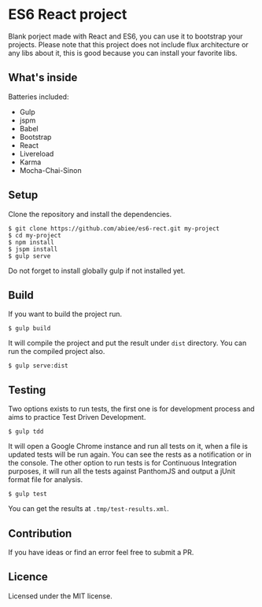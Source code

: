 ES6 React project
======================
Blank porject made with React and ES6, you can use it to bootstrap your projects. Please note that this project does not include flux architecture or any libs about it, this is good because you can install your favorite libs.

What's inside
----------------
Batteries included:
 - Gulp
 - jspm
 - Babel
 - Bootstrap
 - React
 - Livereload
 - Karma
 - Mocha-Chai-Sinon

Setup
-----
Clone the repository and install the dependencies.

    $ git clone https://github.com/abiee/es6-rect.git my-project
    $ cd my-project
    $ npm install
    $ jspm install
    $ gulp serve

Do not forget to install globally gulp if not installed yet.

Build
------
If you want to build the project run.

    $ gulp build

It will compile the project and put the result under `dist` directory. You can run the compiled project also.

    $ gulp serve:dist

Testing
---------
Two options exists to run tests, the first one is for development process and aims to practice Test Driven Development.

    $ gulp tdd

It will open a Google Chrome instance and run all tests on it, when a file is updated tests will be run again. You can see the rests as a notification or in the console.
The other option to run tests is for Continuous Integration purposes, it will run all the tests against PanthomJS and output a jUnit format file for analysis.
    
    $ gulp test

You can get the results at `.tmp/test-results.xml`.

Contribution
---------------
If you have ideas or find an error feel free to submit a PR.

Licence
-------
Licensed under the MIT license.
